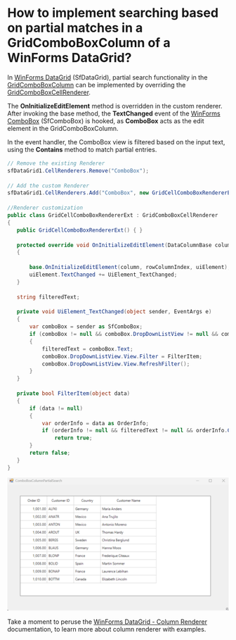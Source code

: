 # How to implement searching based on partial matches in a GridComboBoxColumn of a WinForms DataGrid?

In [WinForms DataGrid](https://www.syncfusion.com/winforms-ui-controls/datagrid) (SfDataGrid), partial search functionality in the [GridComboBoxColumn](https://help.syncfusion.com/cr/windowsforms/Syncfusion.WinForms.DataGrid.GridComboBoxColumn.html) can be implemented by overriding the [GridComboBoxCellRenderer](https://help.syncfusion.com/cr/windowsforms/Syncfusion.WinForms.DataGrid.Renderers.GridComboBoxCellRenderer.html).

The **OnInitializeEditElement** method is overridden in the custom renderer. After invoking the base method, the **TextChanged** event of the [WinForms ComboBox](https://www.syncfusion.com/winforms-ui-controls/combobox) (SfComboBox) is hooked, as **ComboBox** acts as the edit element in the GridComboBoxColumn. 

In the event handler, the ComboBox view is filtered based on the input text, using the **Contains** method to match partial entries.
 
 ```csharp
// Remove the existing Renderer
sfDataGrid1.CellRenderers.Remove("ComboBox");

// Add the custom Renderer
sfDataGrid1.CellRenderers.Add("ComboBox", new GridCellComboBoxRendererExt());

//Renderer customization
public class GridCellComboBoxRendererExt : GridComboBoxCellRenderer
{
    public GridCellComboBoxRendererExt() { }

    protected override void OnInitializeEditElement(DataColumnBase column, RowColumnIndex rowColumnIndex, SfComboBox uiElement)
    {
       
        base.OnInitializeEditElement(column, rowColumnIndex, uiElement);
        uiElement.TextChanged += UiElement_TextChanged;
    }

    string filteredText;

    private void UiElement_TextChanged(object sender, EventArgs e)
    {
        var comboBox = sender as SfComboBox;
        if (comboBox != null && comboBox.DropDownListView != null && comboBox.DropDownListView.View != null && comboBox.DropDownListView.View.Filter != null)
        {
            filteredText = comboBox.Text;
            comboBox.DropDownListView.View.Filter = FilterItem;
            comboBox.DropDownListView.View.RefreshFilter();
        } 
    }
    
    private bool FilterItem(object data)
    {
        if (data != null)
        {
            var orderInfo = data as OrderInfo;
            if (orderInfo != null && filteredText != null && orderInfo.CustomerName.ToLower().Contains(filteredText.ToLower()))
                return true;
        }
        return false;
    } 
}
 ```

![Partial search for GridComboBoxColumn](GridComboBoxColumnPartialSearch.gif)

Take a moment to peruse the [WinForms DataGrid - Column Renderer](https://help.syncfusion.com/windowsforms/datagrid/columntypes#customize-column-renderer) documentation, to learn more about column renderer with examples.